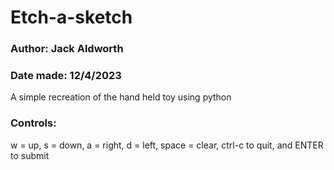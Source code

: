 # Etch-a-sketch
### Author: Jack Aldworth
### Date made: 12/4/2023
A simple recreation of the hand held toy using python
### Controls:
w = up, s = down, a = right, d = left, space = clear, ctrl-c to quit, and ENTER to submit

